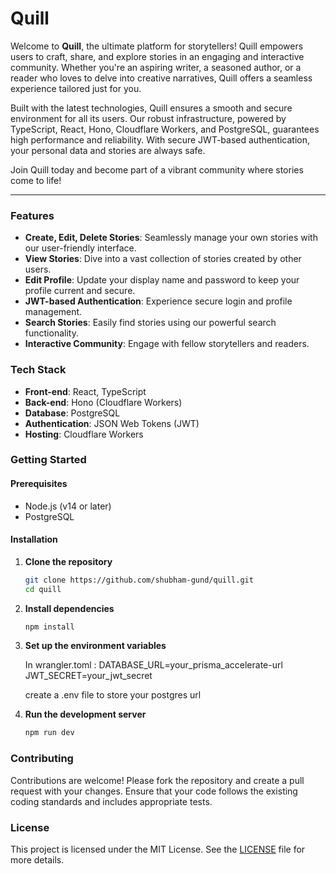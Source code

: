 
# Quill

Welcome to **Quill**, the ultimate platform for storytellers! Quill empowers users to craft, share, and explore stories in an engaging and interactive community. Whether you're an aspiring writer, a seasoned author, or a reader who loves to delve into creative narratives, Quill offers a seamless experience tailored just for you.

Built with the latest technologies, Quill ensures a smooth and secure environment for all its users. Our robust infrastructure, powered by TypeScript, React, Hono, Cloudflare Workers, and PostgreSQL, guarantees high performance and reliability. With secure JWT-based authentication, your personal data and stories are always safe.

Join Quill today and become part of a vibrant community where stories come to life!

---

### Features

- **Create, Edit, Delete Stories**: Seamlessly manage your own stories with our user-friendly interface.
- **View Stories**: Dive into a vast collection of stories created by other users.
- **Edit Profile**: Update your display name and password to keep your profile current and secure.
- **JWT-based Authentication**: Experience secure login and profile management.
- **Search Stories**: Easily find stories using our powerful search functionality.
- **Interactive Community**: Engage with fellow storytellers and readers.

### Tech Stack

- **Front-end**: React, TypeScript
- **Back-end**: Hono (Cloudflare Workers)
- **Database**: PostgreSQL
- **Authentication**: JSON Web Tokens (JWT)
- **Hosting**: Cloudflare Workers

### Getting Started

#### Prerequisites

- Node.js (v14 or later)
- PostgreSQL

#### Installation

1. **Clone the repository**
    ```bash
    git clone https://github.com/shubham-gund/quill.git
    cd quill
    ```

2. **Install dependencies**
    ```bash
    npm install
    ```

3. **Set up the environment variables**

    In wrangler.toml : 
    DATABASE_URL=your_prisma_accelerate-url
    JWT_SECRET=your_jwt_secret

    create a .env file to store your postgres url 

5. **Run the development server**
    ```bash
    npm run dev
    ```

### Contributing

Contributions are welcome! Please fork the repository and create a pull request with your changes. Ensure that your code follows the existing coding standards and includes appropriate tests.

### License

This project is licensed under the MIT License. See the [LICENSE](LICENSE) file for more details.
